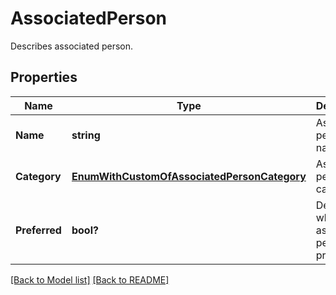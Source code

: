 # AssociatedPerson
Describes associated person.             

## Properties
Name | Type | Description | Notes
------------ | ------------- | ------------- | -------------
**Name** | **string** | Associated person&#39;s name.              | [optional] 
**Category** | [**EnumWithCustomOfAssociatedPersonCategory**](EnumWithCustomOfAssociatedPersonCategory.md) | Associated person&#39;s category.              | [optional] 
**Preferred** | **bool?** | Defines whether associated person is preferred.              | 


[[Back to Model list]](Models.md) [[Back to README]](README.md)

